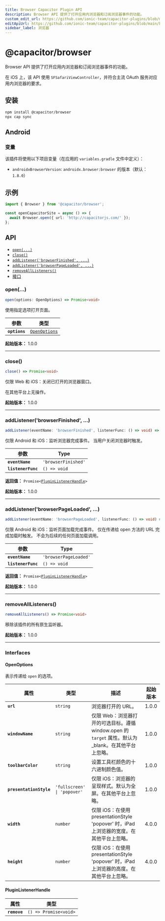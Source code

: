 ```yaml
---
title: Browser Capacitor Plugin API
description: Browser API 提供了打开应用内浏览器和订阅浏览器事件的功能。
custom_edit_url: https://github.com/ionic-team/capacitor-plugins/blob/main/browser/README.md
editApiUrl: https://github.com/ionic-team/capacitor-plugins/blob/main/browser/src/definitions.ts
sidebar_label: 浏览器
---
```


# @capacitor/browser

Browser API 提供了打开应用内浏览器和订阅浏览器事件的功能。

在 iOS 上，该 API 使用 `SFSafariViewController`，并符合主流 OAuth 服务对应用内浏览器的要求。

## 安装

```bash
npm install @capacitor/browser
npx cap sync
```

## Android

### 变量

该插件将使用以下项目变量（在应用的 `variables.gradle` 文件中定义）：

- `androidxBrowserVersion`: `androidx.browser:browser` 的版本（默认：`1.8.0`）

## 示例

```typescript
import { Browser } from '@capacitor/browser';

const openCapacitorSite = async () => {
  await Browser.open({ url: 'http://capacitorjs.com/' });
};
```

## API

<docgen-index>

* [`open(...)`](#open)
* [`close()`](#close)
* [`addListener('browserFinished', ...)`](#addlistenerbrowserfinished-)
* [`addListener('browserPageLoaded', ...)`](#addlistenerbrowserpageloaded-)
* [`removeAllListeners()`](#removealllisteners)
* [接口](#interfaces)

</docgen-index>

<docgen-api>
<!--Update the source file JSDoc comments and rerun docgen to update the docs below-->

### open(...)

```typescript
open(options: OpenOptions) => Promise<void>
```

使用指定选项打开页面。

| 参数          | 类型                                                |
| ------------- | --------------------------------------------------- |
| **`options`** | <code><a href="#openoptions">OpenOptions</a></code> |

**起始版本：** 1.0.0

--------------------


### close()

```typescript
close() => Promise<void>
```

仅限 Web 和 iOS：关闭已打开的浏览器窗口。

在其他平台上无操作。

**起始版本：** 1.0.0

--------------------


### addListener('browserFinished', ...)

```typescript
addListener(eventName: 'browserFinished', listenerFunc: () => void) => Promise<PluginListenerHandle>
```

仅限 Android 和 iOS：监听浏览器完成事件。
当用户关闭浏览器时触发。

| 参数               | Type                           |
| ------------------ | ------------------------------ |
| **`eventName`**    | <code>'browserFinished'</code> |
| **`listenerFunc`** | <code>() =&gt; void</code>     |

**返回值：** <code>Promise&lt;<a href="#pluginlistenerhandle">PluginListenerHandle</a>&gt;</code>

**起始版本：** 1.0.0

--------------------


### addListener('browserPageLoaded', ...)

```typescript
addListener(eventName: 'browserPageLoaded', listenerFunc: () => void) => Promise<PluginListenerHandle>
```

仅限 Android 和 iOS：监听页面加载完成事件。
仅在传递给 open 方法的 URL 完成加载时触发。
不会为后续的任何页面加载调用。

| 参数               | Type                             |
| ------------------ | -------------------------------- |
| **`eventName`**    | <code>'browserPageLoaded'</code> |
| **`listenerFunc`** | <code>() =&gt; void</code>       |

**返回值：** <code>Promise&lt;<a href="#pluginlistenerhandle">PluginListenerHandle</a>&gt;</code>

**起始版本：** 1.0.0

--------------------


### removeAllListeners()

```typescript
removeAllListeners() => Promise<void>
```

移除该插件的所有原生监听器。

**起始版本：** 1.0.0

--------------------


### Interfaces


#### OpenOptions

表示传递给 `open` 的选项。

| 属性                    | 类型                                   | 描述                                                                                                                                | 起始版本 |
| ----------------------- | -------------------------------------- | ------------------------------------------------------------------------------------------------------------------------------------------ | ----- |
| **`url`**               | <code>string</code>                    | 浏览器打开的 URL。                                                                                                    | 1.0.0 |
| **`windowName`**        | <code>string</code>                    | 仅限 Web：浏览器打开的可选目标。遵循 window.open 的 `target` 属性。默认为 _blank。在其他平台上忽略。 | 1.0.0 |
| **`toolbarColor`**      | <code>string</code>                    | 设置工具栏颜色的十六进制颜色值。                                                                                             | 1.0.0 |
| **`presentationStyle`** | <code>'fullscreen' \| 'popover'</code> | 仅限 iOS：浏览器的呈现样式。默认为全屏。在其他平台上忽略。                                       | 1.0.0 |
| **`width`**             | <code>number</code>                    | 仅限 iOS：在使用 presentationStyle 'popover' 时，iPad 上浏览器的宽度。在其他平台上忽略。                               | 4.0.0 |
| **`height`**            | <code>number</code>                    | 仅限 iOS：在使用 presentationStyle 'popover' 时，iPad 上浏览器的高度。在其他平台上忽略。                              | 4.0.0 |


#### PluginListenerHandle

| 属性         | 类型                                      |
| ------------ | ----------------------------------------- |
| **`remove`** | <code>() =&gt; Promise&lt;void&gt;</code> |

</docgen-api>